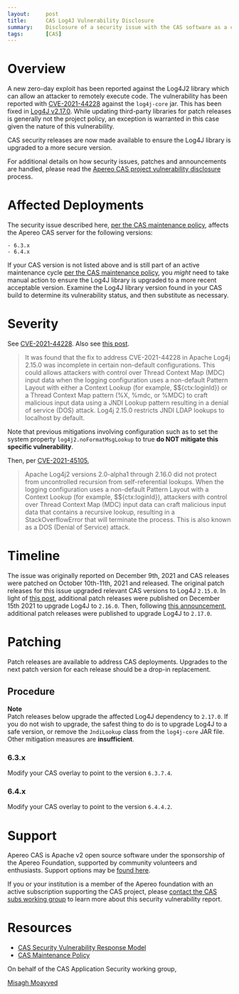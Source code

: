 ```yaml
---
layout:     post
title:      CAS Log4J Vulnerability Disclosure
summary:    Disclosure of a security issue with the CAS software as a consumer of the Log4j logging framework.
tags:       [CAS]
---
```


# Overview

A new zero-day exploit has been reported against the Log4J2 library which can allow an attacker to remotely execute code. The vulnerability has been reported with [CVE-2021-44228](https://nvd.nist.gov/vuln/detail/CVE-2021-44228) against the `log4j-core` jar. This has been fixed in [Log4J v2.17.0](https://repo1.maven.org/maven2/org/apache/logging/log4j/log4j-core/2.17.0/). While updating third-party libraries for patch releases is generally not the project policy, an exception is warranted in this case given the nature of this vulnerability.

CAS security releases are now made available to ensure the Log4J library is upgraded to a more secure version.

For additional details on how security issues, patches and announcements are handled, please read the [Apereo CAS project vulnerability disclosure](https://apereo.github.io/cas/developer/Sec-Vuln-Response.html) process.

# Affected Deployments

The security issue described here, [per the CAS maintenance policy](https://apereo.github.io/cas/developer/Maintenance-Policy.html), affects the Apereo CAS server for the following versions:

```
- 6.3.x
- 6.4.x
```

If your CAS version is not listed above and is still part of an active maintenance cycle [per the CAS maintenance policy](https://apereo.github.io/cas/developer/Maintenance-Policy.html), you *might* need to take manual action to ensure the Log4J library is upgraded to a more recent acceptable version. Examine the Log4J library version found in your CAS build to determine its vulnerability status, and then substitute as necessary.

# Severity

See [CVE-2021-44228](https://nvd.nist.gov/vuln/detail/CVE-2021-44228). Also see [this post](https://logging.apache.org/log4j/2.x/security.html).

> It was found that the fix to address CVE-2021-44228 in Apache Log4j 2.15.0 was incomplete in certain non-default configurations. This could allows attackers with control over Thread Context Map (MDC) input data when the logging configuration uses a non-default Pattern Layout with either a Context Lookup (for example, $${ctx:loginId}) or a Thread Context Map pattern (%X, %mdc, or %MDC) to craft malicious input data using a JNDI Lookup pattern resulting in a denial of service (DOS) attack. Log4j 2.15.0 restricts JNDI LDAP lookups to localhost by default. 

Note that previous mitigations involving configuration such as to set the system property <code>log4j2.noFormatMsgLookup</code> to true **do NOT mitigate this specific vulnerability**.

Then, per [CVE-2021-45105](https://cve.mitre.org/cgi-bin/cvename.cgi?name=CVE-2021-45105),

> Apache Log4j2 versions 2.0-alpha1 through 2.16.0 did not protect from uncontrolled recursion from self-referential lookups. When the logging configuration uses a non-default Pattern Layout with a Context Lookup (for example, $${ctx:loginId}), attackers with control over Thread Context Map (MDC) input data can craft malicious input data that contains a recursive lookup, resulting in a StackOverflowError that will terminate the process. This is also known as a DOS (Denial of Service) attack.

# Timeline

The issue was originally reported on December 9th, 2021 and CAS releases were patched on October 10th-11th, 2021 and released. The original patch releases for this issue upgraded relevant CAS versions to Log4J `2.15.0`. In light of [this post](https://logging.apache.org/log4j/2.x/security.html), additional patch releases were published on December 15th 2021 to upgrade Log4J to `2.16.0`. Then, following [this announcement](https://security.snyk.io/vuln/SNYK-JAVA-ORGAPACHELOGGINGLOG4J-2321524), additional patch releases were published to upgrade Log4J to `2.17.0`.
 
# Patching

Patch releases are available to address CAS deployments. Upgrades to the next patch version for each release should be a drop-in replacement.

## Procedure

<div class="alert alert-info">
  <strong>Note</strong><br/>Patch releases below upgrade the affected Log4J dependency to <code>2.17.0</code>. If you do not wish to upgrade, the safest thing to do is to upgrade Log4J to a safe version, or remove the <code>JndiLookup</code> class from the <code>log4j-core</code> JAR file. Other mitigation measures are <strong>insufficient</strong>.
</div>

### 6.3.x

Modify your CAS overlay to point to the version `6.3.7.4`.

### 6.4.x

Modify your CAS overlay to point to the version `6.4.4.2`.

# Support

Apereo CAS is Apache v2 open source software under the sponsorship of the Apereo Foundation, supported by community volunteers and enthusiasts. Support options may be [found here](https://apereo.github.io/cas/Support.html).

If you or your institution is a member of the Apereo foundation with an active subscription supporting the CAS project, please [contact the CAS subs working group](https://apereo.github.io/cas/Mailing-Lists.html) to learn more about this security vulnerability report.

# Resources

* [CAS Security Vulnerability Response Model](https://apereo.github.io/cas/developer/Sec-Vuln-Response.html)
* [CAS Maintenance Policy](https://apereo.github.io/cas/developer/Maintenance-Policy.html)

On behalf of the CAS Application Security working group,

[Misagh Moayyed](https://fawnoos.com)
